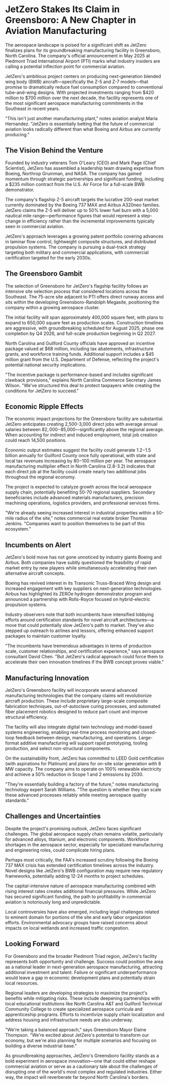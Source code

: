 # JetZero Stakes Its Claim in Greensboro: A New Chapter in Aviation Manufacturing

The aerospace landscape is poised for a significant shift as JetZero finalizes plans for its groundbreaking manufacturing facility in Greensboro, North Carolina. The company's official announcement in May 2025 at Piedmont Triad International Airport (PTI) marks what industry insiders are calling a potential inflection point for commercial aviation.

JetZero's ambitious project centers on producing next-generation blended wing body (BWB) aircraft—specifically the Z-5 and Z-7 models—that promise to dramatically reduce fuel consumption compared to conventional tube-and-wing designs. With projected investments ranging from $420 million to $700 million over the next decade, the facility represents one of the most significant aerospace manufacturing commitments in the Southeast in recent years.

"This isn't just another manufacturing plant," notes aviation analyst Maria Hernandez. "JetZero is essentially betting that the future of commercial aviation looks radically different than what Boeing and Airbus are currently producing."

## The Vision Behind the Venture

Founded by industry veterans Tom O'Leary (CEO) and Mark Page (Chief Scientist), JetZero has assembled a leadership team drawing expertise from Boeing, Northrop Grumman, and NASA. The company has gained momentum through strategic partnerships and significant funding, including a $235 million contract from the U.S. Air Force for a full-scale BWB demonstrator.

The company's flagship Z-5 aircraft targets the lucrative 200-seat market currently dominated by the Boeing 737 MAX and Airbus A320neo families. JetZero claims the Z-5 will deliver up to 50% lower fuel burn with a 5,000 nautical mile range—performance figures that would represent a step-change in efficiency rather than the incremental improvements typically seen in commercial aviation.

JetZero's approach leverages a growing patent portfolio covering advances in laminar flow control, lightweight composite structures, and distributed propulsion systems. The company is pursuing a dual-track strategy targeting both military and commercial applications, with commercial certification targeted for the early 2030s.

## The Greensboro Gambit

The selection of Greensboro for JetZero's flagship facility follows an intensive site selection process that considered locations across the Southeast. The 75-acre site adjacent to PTI offers direct runway access and sits within the developing Greensboro-Randolph Megasite, positioning the company within a growing aerospace cluster.

The initial facility will span approximately 400,000 square feet, with plans to expand to 650,000 square feet as production scales. Construction timelines are aggressive, with groundbreaking scheduled for August 2025, phase one completion by Q4 2026, and full-scale production beginning in Q2 2027.

North Carolina and Guilford County officials have approved an incentive package valued at $68 million, including tax abatements, infrastructure grants, and workforce training funds. Additional support includes a $45 million grant from the U.S. Department of Defense, reflecting the project's potential national security implications.

"The incentive package is performance-based and includes significant clawback provisions," explains North Carolina Commerce Secretary James Wilson. "We've structured this deal to protect taxpayers while creating the conditions for JetZero to succeed."

## Economic Ripple Effects

The economic impact projections for the Greensboro facility are substantial. JetZero anticipates creating 2,500-3,000 direct jobs with average annual salaries between $82,000-$85,000—significantly above the regional average. When accounting for indirect and induced employment, total job creation could reach 14,500 positions.

Economic output estimates suggest the facility could generate $1.2-$1.5 billion annually for Guilford County once fully operational, with state and local tax revenues increasing by $80-$100 million per year. The aerospace manufacturing multiplier effect in North Carolina (2.8-3.2) indicates that each direct job at the facility could create nearly two additional jobs throughout the regional economy.

The project is expected to catalyze growth across the local aerospace supply chain, potentially benefiting 50-70 regional suppliers. Secondary beneficiaries include advanced materials manufacturers, precision machining operations, logistics providers, and professional services firms.

"We're already seeing increased interest in industrial properties within a 50-mile radius of the site," notes commercial real estate broker Thomas Jenkins. "Companies want to position themselves to be part of this ecosystem."

## Incumbents on Alert

JetZero's bold move has not gone unnoticed by industry giants Boeing and Airbus. Both companies have subtly questioned the feasibility of rapid market entry by new players while simultaneously accelerating their own alternative aircraft concepts.

Boeing has revived interest in its Transonic Truss-Braced Wing design and increased engagement with key suppliers on next-generation technologies. Airbus has highlighted its ZEROe hydrogen demonstrator program and announced a partnership with Rolls-Royce focused on hybrid-electric propulsion systems.

Industry observers note that both incumbents have intensified lobbying efforts around certification standards for novel aircraft architectures—a move that could potentially slow JetZero's path to market. They've also stepped up outreach to airlines and lessors, offering enhanced support packages to maintain customer loyalty.

"The incumbents have tremendous advantages in terms of production scale, customer relationships, and certification experience," says aerospace consultant David Chen. "But JetZero's radical approach could force them to accelerate their own innovation timelines if the BWB concept proves viable."

## Manufacturing Innovation

JetZero's Greensboro facility will incorporate several advanced manufacturing technologies that the company claims will revolutionize aircraft production. These include proprietary large-scale composite fabrication techniques, out-of-autoclave curing processes, and automated fiber placement robotics designed to reduce part count and improve structural efficiency.

The facility will also integrate digital twin technology and model-based systems engineering, enabling real-time process monitoring and closed-loop feedback between design, manufacturing, and operations. Large-format additive manufacturing will support rapid prototyping, tooling production, and select non-structural components.

On the sustainability front, JetZero has committed to LEED Gold certification (with aspirations for Platinum) and plans for on-site solar generation with 8 MW capacity. The company aims to operate on 100% renewable electricity and achieve a 50% reduction in Scope 1 and 2 emissions by 2030.

"They're essentially building a factory of the future," notes manufacturing technology expert Sarah Williams. "The question is whether they can scale these advanced processes reliably while meeting aerospace quality standards."

## Challenges and Uncertainties

Despite the project's promising outlook, JetZero faces significant challenges. The global aerospace supply chain remains volatile, particularly for advanced alloys, titanium, and electronic components. Workforce shortages in the aerospace sector, especially for specialized manufacturing and engineering roles, could complicate hiring plans.

Perhaps most critically, the FAA's increased scrutiny following the Boeing 737 MAX crisis has extended certification timelines across the industry. Novel designs like JetZero's BWB configuration may require new regulatory frameworks, potentially adding 12-24 months to project schedules.

The capital-intensive nature of aerospace manufacturing combined with rising interest rates creates additional financial pressures. While JetZero has secured significant funding, the path to profitability in commercial aviation is notoriously long and unpredictable.

Local controversies have also emerged, including legal challenges related to eminent domain for portions of the site and early labor organization efforts. Environmental advocacy groups have raised concerns about impacts on local wetlands and increased traffic congestion.

## Looking Forward

For Greensboro and the broader Piedmont Triad region, JetZero's facility represents both opportunity and challenge. Success could position the area as a national leader in next-generation aerospace manufacturing, attracting additional investment and talent. Failure or significant underperformance would leave a gap in economic development plans and potentially strain local resources.

Regional leaders are developing strategies to maximize the project's benefits while mitigating risks. These include deepening partnerships with local educational institutions like North Carolina A&T and Guilford Technical Community College to create specialized aerospace curricula and apprenticeship programs. Efforts to incentivize supply chain localization and address housing and infrastructure needs are also underway.

"We're taking a balanced approach," says Greensboro Mayor Elaine Thompson. "We're excited about JetZero's potential to transform our economy, but we're also planning for multiple scenarios and focusing on building a diverse industrial base."

As groundbreaking approaches, JetZero's Greensboro facility stands as a bold experiment in aerospace innovation—one that could either reshape commercial aviation or serve as a cautionary tale about the challenges of disrupting one of the world's most complex and regulated industries. Either way, the impact will reverberate far beyond North Carolina's borders.
